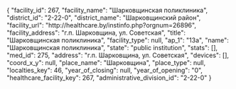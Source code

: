 {
    "facility_id": 267,
    "facility_name": "Шарковщинская поликлиника",
    "district_id": "2-22-0",
    "district_name": "Шарковщинский район",
    "facility_url": "http:\/\/healthcare.by\/instinfo.php?orgnum=26896",
    "facility_address": "г.п. Шарковщина, ул. Советская",
    "title": "Шарковщинская поликлиника",
    "facility_type": null,
    "ap_1": "13а",
    "name": "Шарковщинская поликлиника",
    "state": "public institution",
    "stats": [],
    "med_id": 275,
    "address": "г.п. Шарковщина, ул. Советская",
    "devices": [],
    "coord_x_y": null,
    "place_name": "Шарковщина",
    "place_type": null,
    "localties_key": 46,
    "year_of_closing": null,
    "year_of_opening": "0",
    "healthcare_facility_key": 267,
    "administrative_division_id": "2-22-0"
}